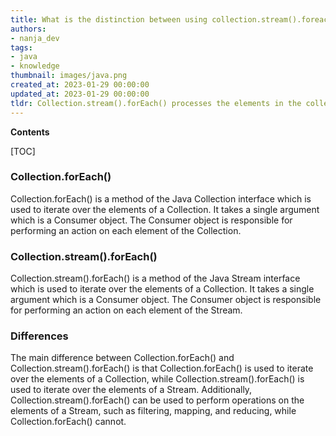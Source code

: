 ```yaml
---
title: What is the distinction between using collection.stream().foreach() and collection.foreach()?
authors:
- nanja_dev
tags:
- java
- knowledge
thumbnail: images/java.png
created_at: 2023-01-29 00:00:00
updated_at: 2023-01-29 00:00:00
tldr: Collection.stream().forEach() processes the elements in the collection in a sequential manner, while Collection.forEach() processes the elements in the collection in an unspecified order.
---
```


**Contents**

[TOC]

### Collection.forEach()

Collection.forEach() is a method of the Java Collection interface which is used to iterate over the elements of a Collection. It takes a single argument which is a Consumer object. The Consumer object is responsible for performing an action on each element of the Collection.

### Collection.stream().forEach()

Collection.stream().forEach() is a method of the Java Stream interface which is used to iterate over the elements of a Collection. It takes a single argument which is a Consumer object. The Consumer object is responsible for performing an action on each element of the Stream.

### Differences

The main difference between Collection.forEach() and Collection.stream().forEach() is that Collection.forEach() is used to iterate over the elements of a Collection, while Collection.stream().forEach() is used to iterate over the elements of a Stream. Additionally, Collection.stream().forEach() can be used to perform operations on the elements of a Stream, such as filtering, mapping, and reducing, while Collection.forEach() cannot.
